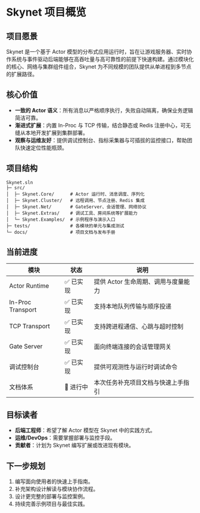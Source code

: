 # Skynet 项目概览

## 项目愿景
Skynet 是一个基于 Actor 模型的分布式应用运行时，旨在让游戏服务器、实时协作系统与事件驱动后端能够在高吞吐量与高可靠性的前提下快速构建。通过模块化的核心、网络与集群组件组合，Skynet 为不同规模的团队提供从单进程到多节点的扩展路径。

## 核心价值
- **一致的 Actor 语义**：所有消息以严格顺序执行，失败自动隔离，确保业务逻辑简洁可靠。
- **渐进式扩展**：内置 In-Proc 与 TCP 传输，结合静态或 Redis 注册中心，可无缝从本地开发扩展到集群部署。
- **观察与运维友好**：提供调试控制台、指标采集器与可插拔的监控接口，帮助团队快速定位性能瓶颈。

## 项目结构
```
Skynet.sln
├─ src/
│  ├─ Skynet.Core/      # Actor 运行时、消息调度、序列化
│  ├─ Skynet.Cluster/   # 远程调用、节点注册、Redis 集成
│  ├─ Skynet.Net/       # GateServer、会话管理、网络协议
│  ├─ Skynet.Extras/    # 调试工具、房间系统等扩展能力
│  └─ Skynet.Examples/  # 示例程序与演示入口
├─ tests/               # 各模块的单元与集成测试
└─ docs/                # 项目文档与发布手册
```

## 当前进度
| 模块              | 状态 | 说明 |
|-------------------|------|------|
| Actor Runtime     | ✅ 已实现 | 提供 Actor 生命周期、调用与度量能力 |
| In-Proc Transport | ✅ 已实现 | 支持本地队列传输与顺序投递 |
| TCP Transport     | ✅ 已实现 | 支持跨进程通信、心跳与超时控制 |
| Gate Server       | ✅ 已实现 | 面向终端连接的会话管理网关 |
| 调试控制台        | ✅ 已实现 | 提供可观测性与运行时调试命令 |
| 文档体系          | 🚧 进行中 | 本次任务补充项目文档与快速上手指引 |

## 目标读者
- **后端工程师**：希望了解 Actor 模型在 Skynet 中的实践方式。
- **运维/DevOps**：需要掌握部署与监控手段。
- **贡献者**：计划为 Skynet 编写扩展或改进现有模块。

## 下一步规划
1. 编写面向使用者的快速上手指南。
2. 补充架构设计解读与模块协作流程。
3. 设计更完整的部署与监控案例。
4. 持续完善示例项目与最佳实践。

